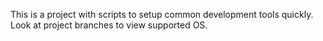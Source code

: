 This is a project with scripts to setup common development tools quickly. Look at project branches to view supported OS.
